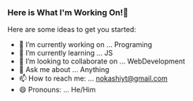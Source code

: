 ### Here is What I'm Working On!👋


Here are some ideas to get you started:

- 🔭 I’m currently working on ... Programing
- 🌱 I’m currently learning ... JS
- 👯 I’m looking to collaborate on ... WebDevelopment
- 💬 Ask me about ... Anything
- 📫 How to reach me: ... nokashiyt@gmail.com
- 😄 Pronouns: ... He/Him
